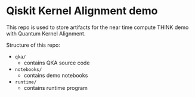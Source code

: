 # Qiskit Kernel Alignment demo

This repo is used to store artifacts for the near time compute THINK demo with Quantum Kernel Alignment.

Structure of this repo:

- `qka/`
    - contains QKA source code
- `notebooks/`
    - contains demo notebooks
- `runtime/`
    - contains runtime program 